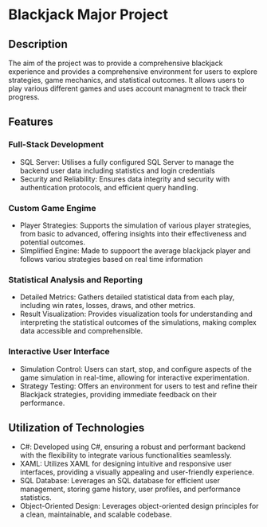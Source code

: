 # Blackjack Major Project
## Description
The aim of the project was to provide a comprehensive blackjack experience and provides a comprehensive environment for users to explore strategies, game mechanics, and statistical outcomes. It allows users to play various different games and uses account managment to track their progress.

## Features

### Full-Stack Development
- SQL Server: Utilises a fully configured SQL Server to manage the backend user data including statistics and login credentials
- Security and Reliability: Ensures data integrity and security with authentication protocols, and efficient query handling.

### Custom Game Engime
- Player Strategies: Supports the simulation of various player strategies, from basic to advanced, offering insights into their effectiveness and potential outcomes.
- SImplified Engine: Made to suppoort the average blackjack player and follows variou strategies based on real time information

### Statistical Analysis and Reporting
- Detailed Metrics: Gathers detailed statistical data from each play, including win rates, losses, draws, and other metrics.
- Result Visualization: Provides visualization tools for understanding and interpreting the statistical outcomes of the simulations, making complex data accessible and comprehensible.

### Interactive User Interface
- Simulation Control: Users can start, stop, and configure aspects of the game simulation in real-time, allowing for interactive experimentation.
- Strategy Testing: Offers an environment for users to test and refine their Blackjack strategies, providing immediate feedback on their performance.

## Utilization of Technologies
- C#: Developed using C#, ensuring a robust and performant backend with the flexibility to integrate various functionalities seamlessly.
- XAML: Utilizes XAML for designing intuitive and responsive user interfaces, providing a visually appealing and user-friendly experience.
- SQL Database: Leverages an SQL database for efficient user management, storing game history, user profiles, and performance statistics.
- Object-Oriented Design: Leverages object-oriented design principles for a clean, maintainable, and scalable codebase.
